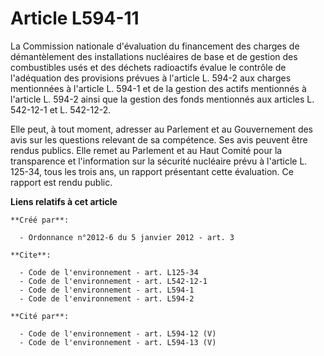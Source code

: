 # Article L594-11

La Commission nationale d'évaluation du financement des charges de démantèlement des installations nucléaires de base et de
gestion des combustibles usés et des déchets radioactifs évalue le contrôle de l'adéquation des provisions prévues à
l'article L. 594-2 aux charges mentionnées à l'article L. 594-1 et de la gestion des actifs mentionnés à l'article L. 594-2
ainsi que la gestion des fonds mentionnés aux articles L. 542-12-1 et L. 542-12-2. 

Elle peut, à tout moment, adresser au Parlement et au Gouvernement des avis sur les questions relevant de sa compétence. Ses
avis peuvent être rendus publics. Elle remet au Parlement et au Haut Comité pour la transparence et l'information sur la
sécurité nucléaire prévu à l'article L. 125-34, tous les trois ans, un rapport présentant cette évaluation. Ce rapport est
rendu public.

**Liens relatifs à cet article**

	**Créé par**:

	  - Ordonnance n°2012-6 du 5 janvier 2012 - art. 3

	**Cite**:

	  - Code de l'environnement - art. L125-34
	  - Code de l'environnement - art. L542-12-1
	  - Code de l'environnement - art. L594-1
	  - Code de l'environnement - art. L594-2

	**Cité par**:

	  - Code de l'environnement - art. L594-12 (V)
	  - Code de l'environnement - art. L594-13 (V)
